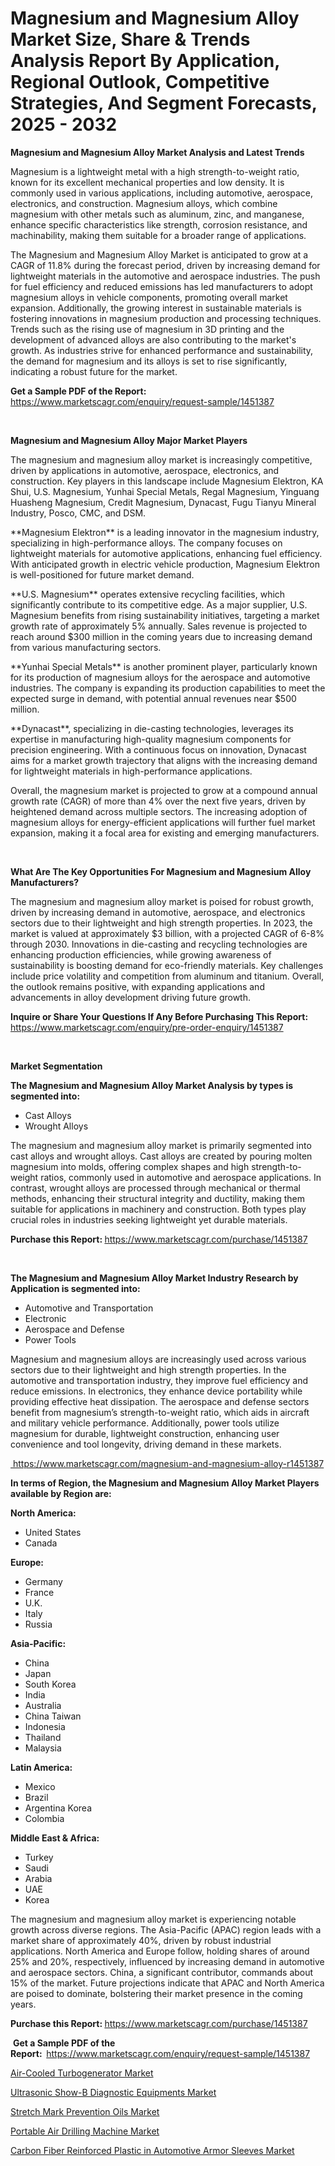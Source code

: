 <p><h1>Magnesium and Magnesium Alloy Market Size, Share & Trends Analysis Report By Application, Regional Outlook, Competitive Strategies, And Segment Forecasts, 2025 - 2032</h1></p><p><strong>Magnesium and Magnesium Alloy Market Analysis and Latest Trends</strong></p>
<p><p>Magnesium is a lightweight metal with a high strength-to-weight ratio, known for its excellent mechanical properties and low density. It is commonly used in various applications, including automotive, aerospace, electronics, and construction. Magnesium alloys, which combine magnesium with other metals such as aluminum, zinc, and manganese, enhance specific characteristics like strength, corrosion resistance, and machinability, making them suitable for a broader range of applications.</p><p>The Magnesium and Magnesium Alloy Market is anticipated to grow at a CAGR of 11.8% during the forecast period, driven by increasing demand for lightweight materials in the automotive and aerospace industries. The push for fuel efficiency and reduced emissions has led manufacturers to adopt magnesium alloys in vehicle components, promoting overall market expansion. Additionally, the growing interest in sustainable materials is fostering innovations in magnesium production and processing techniques. Trends such as the rising use of magnesium in 3D printing and the development of advanced alloys are also contributing to the market's growth. As industries strive for enhanced performance and sustainability, the demand for magnesium and its alloys is set to rise significantly, indicating a robust future for the market.</p></p>
<p><strong>Get a Sample PDF of the Report:&nbsp;</strong> <a href="https://www.marketscagr.com/enquiry/request-sample/1451387?utm_campaign=2241&utm_medium=2&utm_source=Github&utm_content=ia&utm_term=02022025&utm_id=magnesium-and-magnesium-alloy">https://www.marketscagr.com/enquiry/request-sample/1451387</a></p>
<p>&nbsp;</p>
<p><strong>Magnesium and Magnesium Alloy Major Market Players</strong></p>
<p><p>The magnesium and magnesium alloy market is increasingly competitive, driven by applications in automotive, aerospace, electronics, and construction. Key players in this landscape include Magnesium Elektron, KA Shui, U.S. Magnesium, Yunhai Special Metals, Regal Magnesium, Yinguang Huasheng Magnesium, Credit Magnesium, Dynacast, Fugu Tianyu Mineral Industry, Posco, CMC, and DSM.</p><p>**Magnesium Elektron** is a leading innovator in the magnesium industry, specializing in high-performance alloys. The company focuses on lightweight materials for automotive applications, enhancing fuel efficiency. With anticipated growth in electric vehicle production, Magnesium Elektron is well-positioned for future market demand.</p><p>**U.S. Magnesium** operates extensive recycling facilities, which significantly contribute to its competitive edge. As a major supplier, U.S. Magnesium benefits from rising sustainability initiatives, targeting a market growth rate of approximately 5% annually. Sales revenue is projected to reach around $300 million in the coming years due to increasing demand from various manufacturing sectors.</p><p>**Yunhai Special Metals** is another prominent player, particularly known for its production of magnesium alloys for the aerospace and automotive industries. The company is expanding its production capabilities to meet the expected surge in demand, with potential annual revenues near $500 million.</p><p>**Dynacast**, specializing in die-casting technologies, leverages its expertise in manufacturing high-quality magnesium components for precision engineering. With a continuous focus on innovation, Dynacast aims for a market growth trajectory that aligns with the increasing demand for lightweight materials in high-performance applications.</p><p>Overall, the magnesium market is projected to grow at a compound annual growth rate (CAGR) of more than 4% over the next five years, driven by heightened demand across multiple sectors. The increasing adoption of magnesium alloys for energy-efficient applications will further fuel market expansion, making it a focal area for existing and emerging manufacturers.</p></p>
<p>&nbsp;</p>
<p><strong>What Are The Key Opportunities For Magnesium and Magnesium Alloy Manufacturers?</strong></p>
<p><p>The magnesium and magnesium alloy market is poised for robust growth, driven by increasing demand in automotive, aerospace, and electronics sectors due to their lightweight and high strength properties. In 2023, the market is valued at approximately $3 billion, with a projected CAGR of 6-8% through 2030. Innovations in die-casting and recycling technologies are enhancing production efficiencies, while growing awareness of sustainability is boosting demand for eco-friendly materials. Key challenges include price volatility and competition from aluminum and titanium. Overall, the outlook remains positive, with expanding applications and advancements in alloy development driving future growth.</p></p>
<p><strong>Inquire or Share Your Questions If Any Before Purchasing This Report:</strong> <a href="https://www.marketscagr.com/enquiry/pre-order-enquiry/1451387?utm_campaign=2241&utm_medium=2&utm_source=Github&utm_content=ia&utm_term=02022025&utm_id=magnesium-and-magnesium-alloy">https://www.marketscagr.com/enquiry/pre-order-enquiry/1451387</a></p>
<p>&nbsp;</p>
<p><strong>Market Segmentation</strong></p>
<p><strong>The Magnesium and Magnesium Alloy Market Analysis by types is segmented into:</strong></p>
<p><ul><li>Cast Alloys</li><li>Wrought Alloys</li></ul></p>
<p><p>The magnesium and magnesium alloy market is primarily segmented into cast alloys and wrought alloys. Cast alloys are created by pouring molten magnesium into molds, offering complex shapes and high strength-to-weight ratios, commonly used in automotive and aerospace applications. In contrast, wrought alloys are processed through mechanical or thermal methods, enhancing their structural integrity and ductility, making them suitable for applications in machinery and construction. Both types play crucial roles in industries seeking lightweight yet durable materials.</p></p>
<p><strong>Purchase this Report:&nbsp;</strong><a href="https://www.marketscagr.com/purchase/1451387?utm_campaign=2241&utm_medium=2&utm_source=Github&utm_content=ia&utm_term=02022025&utm_id=magnesium-and-magnesium-alloy">https://www.marketscagr.com/purchase/1451387</a></p>
<p>&nbsp;</p>
<p><strong>The Magnesium and Magnesium Alloy Market Industry Research by Application is segmented into:</strong></p>
<p><ul><li>Automotive and Transportation</li><li>Electronic</li><li>Aerospace and Defense</li><li>Power Tools</li></ul></p>
<p><p>Magnesium and magnesium alloys are increasingly used across various sectors due to their lightweight and high strength properties. In the automotive and transportation industry, they improve fuel efficiency and reduce emissions. In electronics, they enhance device portability while providing effective heat dissipation. The aerospace and defense sectors benefit from magnesium’s strength-to-weight ratio, which aids in aircraft and military vehicle performance. Additionally, power tools utilize magnesium for durable, lightweight construction, enhancing user convenience and tool longevity, driving demand in these markets.</p></p>
<p><a href="https://www.marketscagr.com/magnesium-and-magnesium-alloy-r1451387?utm_campaign=2241&utm_medium=2&utm_source=Github&utm_content=ia&utm_term=02022025&utm_id=magnesium-and-magnesium-alloy">&nbsp;https://www.marketscagr.com/magnesium-and-magnesium-alloy-r1451387</a></p>
<p><strong>In terms of Region, the Magnesium and Magnesium Alloy Market Players available by Region are:</strong></p>
<p>
    <p> <strong> North America: </strong>
        <ul>
            <li>United States</li>
            <li>Canada</li>
        </ul>
        </p> 
    <p> <strong> Europe: </strong>
        <ul>
            <li>Germany</li>
            <li>France</li>
            <li>U.K.</li>
            <li>Italy</li>
            <li>Russia</li>
        </ul>
        </p> 
    <p> <strong> Asia-Pacific: </strong>
        <ul>
            <li>China</li>
            <li>Japan</li>
            <li>South Korea</li>
            <li>India</li>
            <li>Australia</li>
            <li>China Taiwan</li>
            <li>Indonesia</li>
            <li>Thailand</li>
            <li>Malaysia</li>
        </ul>
        </p> 
    <p> <strong> Latin America: </strong>
        <ul>
            <li>Mexico</li>
            <li>Brazil</li>
            <li>Argentina Korea</li>
            <li>Colombia</li>
        </ul>
        </p> 
    <p> <strong> Middle East & Africa: </strong>
        <ul>
            <li>Turkey</li>
            <li>Saudi</li>
            <li>Arabia</li>
            <li>UAE</li>
            <li>Korea</li>
        </ul>
    </p>
    </p>
<p><p>The magnesium and magnesium alloy market is experiencing notable growth across diverse regions. The Asia-Pacific (APAC) region leads with a market share of approximately 40%, driven by robust industrial applications. North America and Europe follow, holding shares of around 25% and 20%, respectively, influenced by increasing demand in automotive and aerospace sectors. China, a significant contributor, commands about 15% of the market. Future projections indicate that APAC and North America are poised to dominate, bolstering their market presence in the coming years.</p></p>
<p><strong>Purchase this Report: </strong><a href="https://www.marketscagr.com/purchase/1451387?utm_campaign=2241&utm_medium=2&utm_source=Github&utm_content=ia&utm_term=02022025&utm_id=magnesium-and-magnesium-alloy">https://www.marketscagr.com/purchase/1451387</a></p>
<p>&nbsp;<strong>Get a Sample PDF of the Report:&nbsp;&nbsp;</strong><a href="https://www.marketscagr.com/enquiry/request-sample/1451387?utm_campaign=2241&utm_medium=2&utm_source=Github&utm_content=ia&utm_term=02022025&utm_id=magnesium-and-magnesium-alloy">https://www.marketscagr.com/enquiry/request-sample/1451387</a></p>
<p><strong></strong></p>
<p><p><a href="https://www.linkedin.com/pulse/air-cooled-turbogenerator-market-analysis-report-2025-2032-c74uf?utm_campaign=2241&utm_medium=2&utm_source=Github&utm_content=ia&utm_term=02022025&utm_id=magnesium-and-magnesium-alloy">Air-Cooled Turbogenerator Market</a></p><p><a href="https://www.linkedin.com/pulse/ultrasonic-show-b-diagnostic-equipments-market-research-haudf?utm_campaign=2241&utm_medium=2&utm_source=Github&utm_content=ia&utm_term=02022025&utm_id=magnesium-and-magnesium-alloy">Ultrasonic Show-B Diagnostic Equipments Market</a></p><p><a href="https://www.linkedin.com/pulse/stretch-mark-prevention-oils-market-opportunities-emerging-ppdsf?utm_campaign=2241&utm_medium=2&utm_source=Github&utm_content=ia&utm_term=02022025&utm_id=magnesium-and-magnesium-alloy">Stretch Mark Prevention Oils Market</a></p><p><a href="https://www.linkedin.com/pulse/portable-air-drilling-machine-market-growth-study-projects-pdgnf?utm_campaign=2241&utm_medium=2&utm_source=Github&utm_content=ia&utm_term=02022025&utm_id=magnesium-and-magnesium-alloy">Portable Air Drilling Machine Market</a></p><p><a href="https://github.com/princessbartram3/Market-Research-Report-List-1/blob/main/carbon-fiber-reinforced-plastic-in-automotive-armor-sleeves-market.md?utm_campaign=2241&utm_medium=2&utm_source=Github&utm_content=ia&utm_term=02022025&utm_id=magnesium-and-magnesium-alloy">Carbon Fiber Reinforced Plastic in Automotive Armor Sleeves Market</a></p></p>